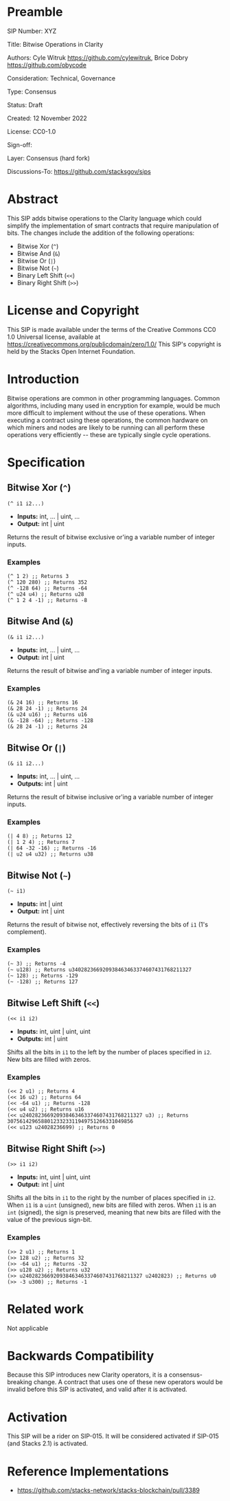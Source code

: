 # Preamble

SIP Number: XYZ

Title: Bitwise Operations in Clarity

Authors: Cyle Witruk <https://github.com/cylewitruk>, Brice Dobry
<https://github.com/obycode>

Consideration: Technical, Governance

Type: Consensus

Status: Draft

Created: 12 November 2022

License: CC0-1.0

Sign-off:

Layer: Consensus (hard fork)

Discussions-To: https://github.com/stacksgov/sips

# Abstract

This SIP adds bitwise operations to the Clarity language which could simplify
the implementation of smart contracts that require manipulation of bits. The
changes include the addition of the following operations:

- Bitwise Xor (`^`)
- Bitwise And (`&`)
- Bitwise Or (`|`)
- Bitwise Not (`~`)
- Binary Left Shift (`<<`)
- Binary Right Shift (`>>`)

# License and Copyright

This SIP is made available under the terms of the Creative Commons CC0 1.0
Universal license, available at
https://creativecommons.org/publicdomain/zero/1.0/ This SIP's copyright is held
by the Stacks Open Internet Foundation.

# Introduction

Bitwise operations are common in other programming languages. Common algorithms,
including many used in encryption for example, would be much more difficult to
implement without the use of these operations. When executing a contract using
these operations, the common hardware on which miners and nodes are likely to be
running can all perform these operations very efficiently -- these are typically
single cycle operations.

# Specification

## Bitwise Xor (`^`)

`(^ i1 i2...)`

- **Inputs:** int, ... | uint, ...
- **Output:** int | uint

Returns the result of bitwise exclusive or'ing a variable number of integer
inputs.

### Examples

```
(^ 1 2) ;; Returns 3
(^ 120 280) ;; Returns 352
(^ -128 64) ;; Returns -64
(^ u24 u4) ;; Returns u28
(^ 1 2 4 -1) ;; Returns -8
```

## Bitwise And (`&`)

`(& i1 i2...)`

- **Inputs:** int, ... | uint, ...
- **Output:** int | uint

Returns the result of bitwise and'ing a variable number of integer inputs.

### Examples

```
(& 24 16) ;; Returns 16
(& 28 24 -1) ;; Returns 24
(& u24 u16) ;; Returns u16
(& -128 -64) ;; Returns -128
(& 28 24 -1) ;; Returns 24
```

## Bitwise Or (`|`)

`(& i1 i2...)`

- **Inputs:** int, ... | uint, ...
- **Outputs:** int | uint

Returns the result of bitwise inclusive or'ing a variable number of integer
inputs.

### Examples

```
(| 4 8) ;; Returns 12
(| 1 2 4) ;; Returns 7
(| 64 -32 -16) ;; Returns -16
(| u2 u4 u32) ;; Returns u38
```

## Bitwise Not (`~`)

`(~ i1)`

- **Inputs:** int | uint
- **Output:** int | uint

Returns the result of bitwise not, effectively reversing the bits of `i1` (1's
complement).

### Examples

```
(~ 3) ;; Returns -4
(~ u128) ;; Returns u340282366920938463463374607431768211327
(~ 128) ;; Returns -129
(~ -128) ;; Returns 127
```

## Bitwise Left Shift (`<<`)

`(<< i1 i2)`

- **Inputs:** int, uint | uint, uint
- **Outputs:** int | uint

Shifts all the bits in `i1` to the left by the number of places specified in
`i2`. New bits are filled with zeros.

### Examples

```
(<< 2 u1) ;; Returns 4
(<< 16 u2) ;; Returns 64
(<< -64 u1) ;; Returns -128
(<< u4 u2) ;; Returns u16
(<< u240282366920938463463374607431768211327 u3) ;; Returns 30756142965880123323311949751266331049856
(<< u123 u24028236699) ;; Returns 0
```

## Bitwise Right Shift (`>>`)

`(>> i1 i2)`

- **Inputs:** int, uint | uint, uint
- **Output:** int | uint

Shifts all the bits in `i1` to the right by the number of places specified in
`i2`. When `i1` is a `uint` (unsigned), new bits are filled with zeros. When
`i1` is an `int` (signed), the sign is preserved, meaning that new bits are
filled with the value of the previous sign-bit.

### Examples

```
(>> 2 u1) ;; Returns 1
(>> 128 u2) ;; Returns 32
(>> -64 u1) ;; Returns -32
(>> u128 u2) ;; Returns u32
(>> u240282366920938463463374607431768211327 u2402823) ;; Returns u0
(>> -3 u300) ;; Returns -1
```

# Related work

Not applicable

# Backwards Compatibility

Because this SIP introduces new Clarity operators, it is a consensus-breaking
change. A contract that uses one of these new operators would be invalid before
this SIP is activated, and valid after it is activated.

# Activation

This SIP will be a rider on SIP-015. It will be considered activated if SIP-015
(and Stacks 2.1) is activated.

# Reference Implementations

- https://github.com/stacks-network/stacks-blockchain/pull/3389
